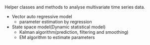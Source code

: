 Helper classes and methods to analyse multivariate time series data.

* Vector auto regressive model
  * parameter estimation by regression
* State space model(Dynamic statistical model)
  * Kalman algorithm(prediction, filtering and smoothing)
  * EM algorithm to estimate parameters

